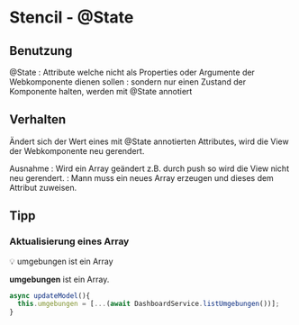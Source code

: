 # Stencil - @State

## Benutzung

@State
: Attribute welche nicht als Properties oder Argumente der Webkomponente dienen sollen
: sondern nur einen Zustand der Komponente halten, werden mit @State annotiert

## Verhalten

Ändert sich der Wert eines mit @State annotierten Attributes, wird die View der 
Webkomponente neu gerendert. 

Ausnahme
: Wird ein Array geändert z.B. durch push so wird die View nicht neu gerendert.
: Mann muss ein neues Array erzeugen und dieses dem Attribut zuweisen.

## Tipp
### Aktualisierung eines Array

:bulb: umgebungen ist ein Array

<p>
  <span  class="hint"><strong>umgebungen</strong> ist ein Array.</span>
</p>

```javascript
async updateModel(){
  this.umgebungen = [...(await DashboardService.listUmgebungen())];       
}
```
